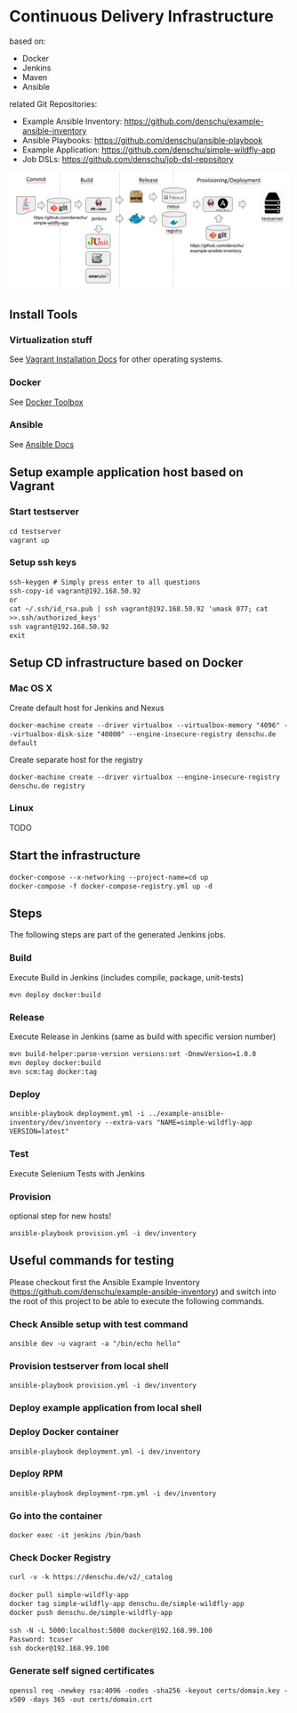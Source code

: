 # Continuous Delivery Infrastructure

based on:
* Docker
* Jenkins
* Maven
* Ansible

related Git Repositories:
* Example Ansible Inventory: https://github.com/denschu/example-ansible-inventory
* Ansible Playbooks: https://github.com/denschu/ansible-playbook
* Example Application: https://github.com/denschu/simple-wildfly-app
* Job DSLs: https://github.com/denschu/job-dsl-repository

![Overview](cd-infrastructure.png)

## Install Tools

### Virtualization stuff

See [Vagrant Installation Docs](https://docs.vagrantup.com/v2/installation/) for other operating systems.

### Docker
See [Docker Toolbox](https://www.docker.com/docker-toolbox)

### Ansible
See [Ansible Docs](http://docs.ansible.com/ansible/intro_installation.html)

## Setup example application host based on Vagrant

### Start testserver
```shell
cd testserver
vagrant up
```

### Setup ssh keys
```shell
ssh-keygen # Simply press enter to all questions
ssh-copy-id vagrant@192.168.50.92
or
cat ~/.ssh/id_rsa.pub | ssh vagrant@192.168.50.92 'umask 077; cat >>.ssh/authorized_keys'
ssh vagrant@192.168.50.92
exit
```

## Setup CD infrastructure based on Docker

### Mac OS X

Create default host for Jenkins and Nexus
```shell
docker-machine create --driver virtualbox --virtualbox-memory "4096" --virtualbox-disk-size "40000" --engine-insecure-registry denschu.de default
```

Create separate host for the registry
```shell
docker-machine create --driver virtualbox --engine-insecure-registry denschu.de registry
```

### Linux
TODO

## Start the infrastructure

```shell
docker-compose --x-networking --project-name=cd up
docker-compose -f docker-compose-registry.yml up -d
```

## Steps

The following steps are part of the generated Jenkins jobs.

### Build
Execute Build in Jenkins (includes compile, package, unit-tests)
```shell
mvn deploy docker:build
```

### Release
Execute Release in Jenkins (same as build with specific version number)
```shell
mvn build-helper:parse-version versions:set -DnewVersion=1.0.0
mvn deploy docker:build
mvn scm:tag docker:tag
```

### Deploy
```shell
ansible-playbook deployment.yml -i ../example-ansible-inventory/dev/inventory --extra-vars "NAME=simple-wildfly-app VERSION=latest"
```

### Test
Execute Selenium Tests with Jenkins

### Provision
optional step for new hosts!
```shell
ansible-playbook provision.yml -i dev/inventory
```

## Useful commands for testing
Please checkout first the Ansible Example Inventory (https://github.com/denschu/example-ansible-inventory) and switch into the root of this project to be able to execute the following commands.

### Check Ansible setup with test command
```shell
ansible dev -u vagrant -a "/bin/echo hello"
```

### Provision testserver from local shell
```shell
ansible-playbook provision.yml -i dev/inventory
```

### Deploy example application from local shell

### Deploy Docker container
```shell
ansible-playbook deployment.yml -i dev/inventory
```
### Deploy RPM
```shell
ansible-playbook deployment-rpm.yml -i dev/inventory
```

### Go into the container
```shell
docker exec -it jenkins /bin/bash
```

### Check Docker Registry

```shell
curl -v -k https://denschu.de/v2/_catalog

docker pull simple-wildfly-app
docker tag simple-wildfly-app denschu.de/simple-wildfly-app
docker push denschu.de/simple-wildfly-app

ssh -N -L 5000:localhost:5000 docker@192.168.99.100
Password: tcuser
ssh docker@192.168.99.100
```

### Generate self signed certificates
```shell
openssl req -newkey rsa:4096 -nodes -sha256 -keyout certs/domain.key -x509 -days 365 -out certs/domain.crt
```
